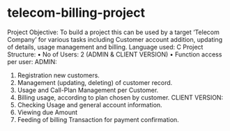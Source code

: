 # telecom-billing-project
Project Objective: To build a project this can be used by a 
target ‘Telecom Company’ for various tasks including 
Customer account addition, updating of details, usage 
management and billing. 
Language used: C
Project Structure:
• No of Users: 2 (ADMIN & CLIENT VERSION)
• Function access per user: 
ADMIN:
1. Registration new customers.
2. Management (updating, deleting) of customer 
record.
3. Usage and Call-Plan Management per Customer.
4. Billing usage, according to plan chosen by 
customer.
 CLIENT VERSION:
1. Checking Usage and general account information.
2. Viewing due Amount
3. Feeding of billing Transaction for payment 
confirmation.
